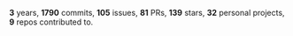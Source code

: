 **3** years, **1790** commits, **105** issues, **81** PRs, **139** stars, **32** personal projects, **9** repos contributed to.
